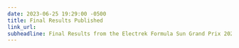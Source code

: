 ```yaml
---
date: 2023-06-25 19:29:00 -0500
title: Final Results Published
link_url: 
subheadline: Final Results from the Electrek Formula Sun Grand Prix 2023 are available!
---
```


